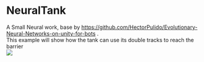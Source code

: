 # NeuralTank
 A Small Neural work, base by https://github.com/HectorPulido/Evolutionary-Neural-Networks-on-unity-for-bots .  
 This example will show how the tank can use its double tracks to reach the barrier  
![](https://imgtu.com/i/WnoIwn)
